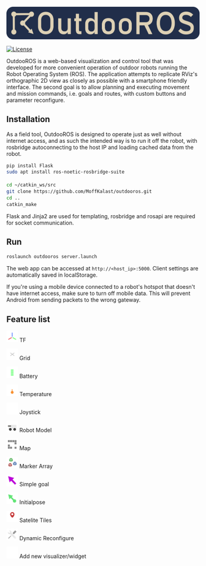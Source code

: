  ![OutdooROS](public/assets/icon/logo_background.png)

[![License](https://img.shields.io/badge/License-BSD_3--Clause-blue.svg)](https://opensource.org/licenses/BSD-3-Clause)

OutdooROS is a web-based visualization and control tool that was developed for more convenient operation of outdoor robots running the Robot Operating System (ROS). The application attempts to replicate RViz's orthographic 2D view as closely as possible with a smartphone friendly interface. The second goal is to allow planning and executing movement and mission commands, i.e. goals and routes, with custom buttons and parameter reconfigure.

## Installation

As a field tool, OutdooROS is designed to operate just as well without internet access, and as such the intended way is to run it off the robot, with rosbridge autoconnecting to the host IP and loading cached data from the robot. 

 ```bash
pip install Flask
sudo apt install ros-noetic-rosbridge-suite

cd ~/catkin_ws/src
git clone https://github.com/MoffKalast/outdooros.git
cd ..
catkin_make

 ```
 
Flask and Jinja2 are used for templating, rosbridge and rosapi are required for socket communication.

## Run
```bash
roslaunch outdooros server.launch
```
The web app can be accessed at `http://<host_ip>:5000`. Client settings are automatically saved in localStorage.

If you're using a mobile device connected to a robot's hotspot that doesn't have internet access, make sure to turn off mobile data. This will prevent Android from sending packets to the wrong gateway.

## Feature list

<img src="public/assets/tf.svg" alt="" title="Optional title" width="30" height="30"/> TF

<img src="public/assets/grid.svg" alt="" title="Optional title" width="30" height="30"/> Grid

<img src="public/assets/battery_100.svg" alt="" title="Optional title" width="30" height="30"/> Battery

<img src="public/assets/temp_warm.svg" alt="" title="Optional title" width="30" height="30"/> Temperature

<img src="public/assets/joystick.svg" alt="" title="Optional title" width="30" height="30"/> Joystick

<img src="public/assets/robotmodel.svg" alt="" title="Optional title" width="30" height="30"/> Robot Model

<img src="public/assets/map.svg" alt="" title="Optional title" width="30" height="30"/> Map

<img src="public/assets/markerarray.svg" alt="" title="Optional title" width="30" height="30"/> Marker Array

<img src="public/assets/simplegoal.svg" alt="" title="Optional title" width="30" height="30"/> Simple goal

<img src="public/assets/initialpose.svg" alt="" title="Optional title" width="30" height="30"/> Initialpose

<img src="public/assets/satelite.svg" alt="" title="Optional title" width="30" height="30"/> Satelite Tiles

<img src="public/assets/reconfigure.svg" alt="" title="Optional title" width="30" height="30"/> Dynamic Reconfigure

<img src="public/assets/add.svg" alt="" title="Optional title" width="30" height="30"/> Add new visualizer/widget

